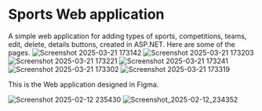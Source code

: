 # Sports Web application

A simple web application for adding types of sports, competitions, teams, edit, delete, details buttons, created in ASP.NET.
Here are some of the pages.
![Screenshot 2025-03-21 173142](https://github.com/user-attachments/assets/e71eaf93-6f9a-4de6-9d5c-3bc73f04e176)
![Screenshot 2025-03-21 173203](https://github.com/user-attachments/assets/91cdddfd-ef7c-4570-970f-cd1b3d457209)
![Screenshot 2025-03-21 173221](https://github.com/user-attachments/assets/02c8899e-3136-4efc-8ce3-934be5359145)
![Screenshot 2025-03-21 173241](https://github.com/user-attachments/assets/50165f3b-9698-44b2-8d5e-1176395da5ea)
![Screenshot 2025-03-21 173302](https://github.com/user-attachments/assets/e7b8be8c-44cc-4fd2-9a38-a0e64c7b5479)
![Screenshot 2025-03-21 173319](https://github.com/user-attachments/assets/36e1ca52-cdf6-4ec7-b0d9-7c4d55c86d42)

This is the Web application designed in Figma.

![Screenshot 2025-02-12 235430](https://github.com/user-attachments/assets/22c0afbd-d09e-41fe-b098-f81963b7b15f)
![Screenshot_2025-02-12_234352](https://github.com/user-attachments/assets/48f31848-0ac7-4737-984d-bd6c36c09d81)
